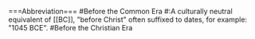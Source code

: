 ===Abbreviation===
#Before the Common Era
#:A culturally neutral equivalent of [[BC]], "before Christ" often suffixed to dates, for example: "1045 BCE".
#Before the Christian Era